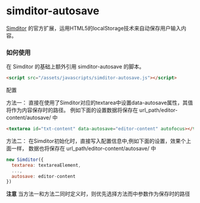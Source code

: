 simditor-autosave
=================

[Simditor](http://simditor.tower.im/) 的官方扩展，运用HTML5的localStorage技术来自动保存用户输入内容。

### 如何使用

在 Simditor 的基础上额外引用 simditor-autosave 的脚本。

```html
<script src="/assets/javascripts/simditor-autosave.js"></script>
```

配置

方法一：
直接在使用了Simditor对应的textarea中设置data-autosave属性，其值将作为内容保存时的路径。
例如下面的设置数据将保存在  url_path/editor-content/autosave/   中
```html
<textarea id="txt-content" data-autosave="editor-content" autofocus></textarea>
```

方法二：
在Simditor初始化时，直接写入配置信息中,例如下面的设置，效果个上面一样，
数据也将保存在  url_path/editor-content/autosave/   中
```javascript
new Simditor({
  textarea: textareaElement,
  ...,
  autosave: editor-content
})
```
__注意__ 当方法一和方法二同时定义时，则优先选择方法而中参数作为保存时的路径
